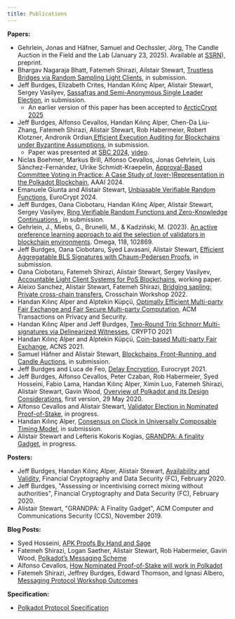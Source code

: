 ```yaml
---
title: Publications
---
```


**Papers:**

- Gehrlein, Jonas and Häfner, Samuel and Oechssler, Jörg, The Candle Auction in the Field and the Lab (January 23, 2025). Available at [SSRN](https://papers.ssrn.com/sol3/papers.cfm?abstract_id=5109856)), preprint.
- Bhargav Nagaraja Bhatt, Fatemeh Shirazi, Ailstair Stewart, [Trustless Bridges via Random Sampling Light Clients](https://eprint.iacr.org/2025/057), in submission.
- Jeff Burdges, Elizabeth Crites, Handan Kılınç Alper, Alistair Stewart, Sergey Vasilyev, [Sassafras and Semi-Anonymous Single Leader Election](https://eprint.iacr.org/2023/031.pdf), in submission.
  - An earlier version of this paper has been accepted to [ArcticCrypt 2025](https://simula-uib.com/arcticcrypt2025/)
- Jeff Burdges, Alfonso Cevallos, Handan Kılınç Alper, Chen-Da Liu-Zhang, Fatemeh Shirazi, Alistair Stewart, Rob Habermeier, Robert Klotzner, Andronik Ordian,[Efficient Execution Auditing for Blockchains under Byzantine Assumptions](https://eprint.iacr.org/2024/961), in submission.
  - Paper was presented at [SBC 2024](https://www.sbc-conference.com/2024/), [video](https://www.youtube.com/watch?v=C1teIFTSphE).
- Niclas Boehmer, Markus Brill, Alfonso Cevallos, Jonas Gehrlein, Luis Sánchez-Fernández, Ulrike Schmidt-Kraepelin, [Approval-Based Committee Voting in Practice: A Case Study of (over-)Representation in the Polkadot Blockchain](https://discovery.researcher.life/article/approval-based-committee-voting-in-practice-a-case-study-of-over-representation-in-the-polkadot-blockchain/f40cbd14e91a3eaead47149388c68d3f), AAAI 2024. 
- Emanuele Giunta and Alistair Stewart, [Unbiasable Verifiable Random Functions](https://eprint.iacr.org/2024/435), EuroCrypt 2024. 
- Jeff Burdges, Oana Ciobotaru, Handan Kılınç Alper, Alistair Stewart, Sergey Vasilyev, [Ring Verifiable Random Functions and Zero-Knowledge Continuations
](https://eprint.iacr.org/2023/2), in submission.
- Gehrlein, J., Miebs, G., Brunelli, M., & Kadziński, M. (2023). [An active preference learning approach to aid the selection of validators in blockchain environments](https://papers.ssrn.com/sol3/papers.cfm?abstract_id=4253515). Omega, 118, 102869.
- Jeff Burdges, Oana Ciobotaru, Syed Lavasani, Alistair Stewart, [Efficient Aggregatable BLS Signatures with Chaum-Pedersen Proofs](https://eprint.iacr.org/2022/1611), in submission.
- Oana Ciobotaru, Fatemeh Shirazi, Alistair Stewart, Sergey Vasilyev, [Accountable Light Client Systems for PoS Blockchains](https://eprint.iacr.org/2022/1205), working paper.
- Aleixo Sanchez, Alistair Stewart, Fatemeh Shirazi, [Bridging sapling: Private cross-chain transfers](https://ieeexplore.ieee.org/abstract/document/9793325), Crosschain Workshop 2022. 
- Handan Kılınç Alper and Alptekin Küpçü, [Optimally Efficient Multi-party Fair Exchange and Fair Secure Multi-party Computation](https://dl.acm.org/doi/abs/10.1145/3477530), ACM Transactions on Privacy and Security.
- Handan Kılınç Alper and Jeff Burdges, [Two-Round Trip Schnorr Multi-signatures via Delinearized Witnesses](https://eprint.iacr.org/2020/1245), CRYPTO 2021
- Handan Kılınç Alper and Alptekin Küpçü, [Coin-based Multi-party Fair Exchange](https://link.springer.com/chapter/10.1007/978-3-030-78372-3_6), ACNS 2021.
- Samuel Häfner and Alistair Stewart, [Blockchains, Front-Running, and Candle Auctions](https://ssrn.com/abstract=3846363), in submission.
- Jeff Burdges and Luca de Feo, [Delay Encryption](https://eprint.iacr.org/2020/638), Eurocrypt 2021.
- Jeff Burdges, Alfonso Cevallos, Peter Czaban, Rob Habermeier, Syed Hosseini, Fabio Lama, Handan Kılınç Alper, Ximin Luo, Fatemeh Shirazi, Alistair Stewart, Gavin Wood, [Overview of Polkadot and its Design Considerations](http://arxiv.org/abs/2005.13456), first version, 29 May 2020.
- Alfonso Cevallos and Alistair Stewart, [Validator Election in Nominated Proof-of-Stake](https://arxiv.org/abs/2004.12990), in progress.
- Handan Kılınç Alper, [Consensus on Clock in Universally Composable Timing Model](https://eprint.iacr.org/2019/1348), in submission.
- Alistair Stewart and Lefteris Kokoris Kogias, [GRANDPA: A finality Gadget](https://arxiv.org/abs/2007.01560), in progress.

**Posters:**

- Jeff Burdges, Handan Kılınç Alper, Alistair Stewart, [Availability and Validity](https://github.com/w3f/research/blob/master/docs/papers/AVAILABILITY%20AND%20VALIDITY%20OF%20DATA%20IN%20SHARDED%20BLOCKCHAINS_low.pdf), Financial Cryptography and Data Security (FC), February 2020.
- Jeff Burdges, "Assessing or incentivising correct mixing without authorities", Financial Cryptography and Data Security (FC), February 2020.
- Alistair Stewart, "GRANDPA: A Finality Gadget", ACM Computer and Communications Security (CCS), November 2019.

**Blog Posts:**

- Syed Hosseini, [APK Proofs By Hand and Sage](https://medium.com/web3foundation/apk-proofs-by-hand-and-sage-3f5feb3fcca4)
- Fatemeh Shirazi, Logan Saether, Alistair Stewart, Rob Habermeier, Gavin Wood, [Polkadot’s Messaging Scheme](https://medium.com/web3foundation/polkadots-messaging-scheme-b1ec560908b7)
- Alfonso Cevallos, [How Nominated Proof-of-Stake will work in Polkadot](https://medium.com/web3foundation/how-nominated-proof-of-stake-will-work-in-polkadot-377d70c6bd43)
- Fatemeh Shirazi, Jeffrey Burdges, Edward Thomson, and Ignasi Albero, [Messaging Protocol Workshop Outcomes](https://medium.com/web3foundation/messaging-protocol-workshop-outcomes-7a827d02a81a)

**Specification:**

- [Polkadot Protocol Specification](https://spec.polkadot.network/)
